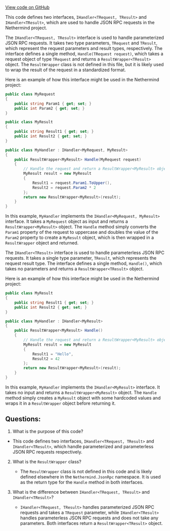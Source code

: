 [View code on GitHub](https://github.com/nethermindeth/nethermind/Nethermind.Merge.Plugin/Handlers/IHandler.cs)

This code defines two interfaces, `IHandler<TRequest, TResult>` and `IHandler<TResult>`, which are used to handle JSON RPC requests in the Nethermind project. 

The `IHandler<TRequest, TResult>` interface is used to handle parameterized JSON RPC requests. It takes two type parameters, `TRequest` and `TResult`, which represent the request parameters and result types, respectively. The interface defines a single method, `Handle(TRequest request)`, which takes a request object of type `TRequest` and returns a `ResultWrapper<TResult>` object. The `ResultWrapper` class is not defined in this file, but it is likely used to wrap the result of the request in a standardized format.

Here is an example of how this interface might be used in the Nethermind project:

```csharp
public class MyRequest
{
    public string Param1 { get; set; }
    public int Param2 { get; set; }
}

public class MyResult
{
    public string Result1 { get; set; }
    public int Result2 { get; set; }
}

public class MyHandler : IHandler<MyRequest, MyResult>
{
    public ResultWrapper<MyResult> Handle(MyRequest request)
    {
        // Handle the request and return a ResultWrapper<MyResult> object
        MyResult result = new MyResult
        {
            Result1 = request.Param1.ToUpper(),
            Result2 = request.Param2 * 2
        };
        return new ResultWrapper<MyResult>(result);
    }
}
```

In this example, `MyHandler` implements the `IHandler<MyRequest, MyResult>` interface. It takes a `MyRequest` object as input and returns a `ResultWrapper<MyResult>` object. The `Handle` method simply converts the `Param1` property of the request to uppercase and doubles the value of the `Param2` property to create a `MyResult` object, which is then wrapped in a `ResultWrapper` object and returned.

The `IHandler<TResult>` interface is used to handle parameterless JSON RPC requests. It takes a single type parameter, `TResult`, which represents the request result type. The interface defines a single method, `Handle()`, which takes no parameters and returns a `ResultWrapper<TResult>` object.

Here is an example of how this interface might be used in the Nethermind project:

```csharp
public class MyResult
{
    public string Result1 { get; set; }
    public int Result2 { get; set; }
}

public class MyHandler : IHandler<MyResult>
{
    public ResultWrapper<MyResult> Handle()
    {
        // Handle the request and return a ResultWrapper<MyResult> object
        MyResult result = new MyResult
        {
            Result1 = "Hello",
            Result2 = 42
        };
        return new ResultWrapper<MyResult>(result);
    }
}
```

In this example, `MyHandler` implements the `IHandler<MyResult>` interface. It takes no input and returns a `ResultWrapper<MyResult>` object. The `Handle` method simply creates a `MyResult` object with some hardcoded values and wraps it in a `ResultWrapper` object before returning it.
## Questions: 
 1. What is the purpose of this code?
   - This code defines two interfaces, `IHandler<TRequest, TResult>` and `IHandler<TResult>`, which handle parameterized and parameterless JSON RPC requests respectively.

2. What is the `ResultWrapper` class?
   - The `ResultWrapper` class is not defined in this code and is likely defined elsewhere in the `Nethermind.JsonRpc` namespace. It is used as the return type for the `Handle` method in both interfaces.

3. What is the difference between `IHandler<TRequest, TResult>` and `IHandler<TResult>`?
   - `IHandler<TRequest, TResult>` handles parameterized JSON RPC requests and takes a `TRequest` parameter, while `IHandler<TResult>` handles parameterless JSON RPC requests and does not take any parameters. Both interfaces return a `ResultWrapper<TResult>` object.